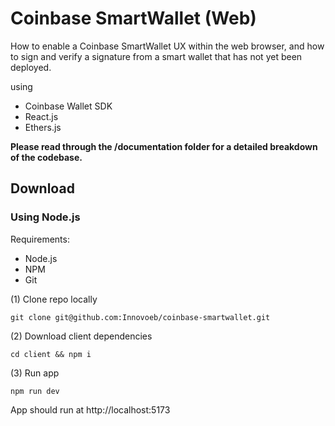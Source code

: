 # Coinbase SmartWallet (Web)

How to enable a Coinbase SmartWallet UX within the web browser, and how to sign and verify a signature from a smart wallet that has not yet been deployed.

using
- Coinbase Wallet SDK
- React.js
- Ethers.js

**Please read through the /documentation folder for a detailed breakdown of the codebase.**

## Download

### Using Node.js
Requirements:
- Node.js
- NPM
- Git

(1) Clone repo locally

`git clone git@github.com:Innovoeb/coinbase-smartwallet.git`

(2) Download client dependencies

`cd client && npm i`

(3) Run app

`npm run dev`

App should run at http://localhost:5173